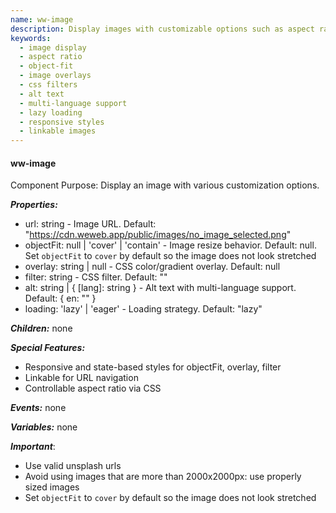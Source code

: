 ```yaml
---
name: ww-image
description: Display images with customizable options such as aspect ratio, object-fit, overlays, filters, responsive styles, multi-language alt text, and loading capabilities.
keywords:
  - image display
  - aspect ratio
  - object-fit
  - image overlays
  - css filters
  - alt text
  - multi-language support
  - lazy loading
  - responsive styles
  - linkable images
---
```


#### ww-image

Component Purpose: Display an image with various customization options.

***Properties:***
- url: string - Image URL. Default: "https://cdn.weweb.app/public/images/no_image_selected.png"
- objectFit: null | 'cover' | 'contain' - Image resize behavior. Default: null. Set `objectFit` to `cover` by default so the image does not look stretched
- overlay: string | null - CSS color/gradient overlay. Default: null
- filter: string - CSS filter. Default: ""
- alt: string | { [lang]: string } - Alt text with multi-language support. Default: { en: "" }
- loading: 'lazy' | 'eager' - Loading strategy. Default: "lazy"

***Children:*** none

***Special Features:***
- Responsive and state-based styles for objectFit, overlay, filter
- Linkable for URL navigation
- Controllable aspect ratio via CSS

***Events:*** none

***Variables:*** none

***Important***:
- Use valid unsplash urls
- Avoid using images that are more than 2000x2000px: use properly sized images
- Set `objectFit` to `cover` by default so the image does not look stretched
